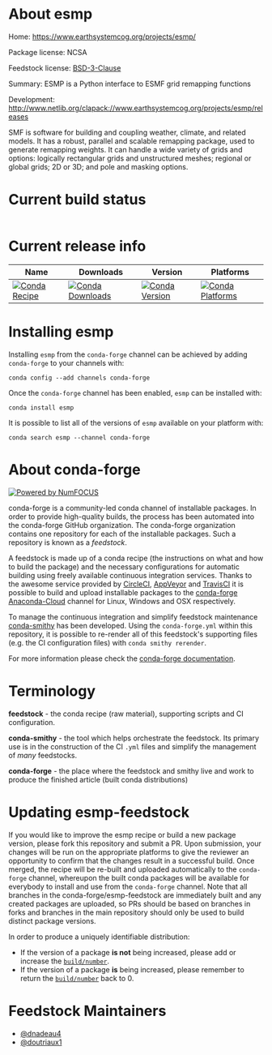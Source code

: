About esmp
==========

Home: https://www.earthsystemcog.org/projects/esmp/

Package license: NCSA

Feedstock license: [BSD-3-Clause](https://github.com/conda-forge/esmp-feedstock/blob/master/LICENSE.txt)

Summary: ESMP is a Python interface to ESMF grid remapping functions

Development: http://www.netlib.org/clapack://www.earthsystemcog.org/projects/esmp/releases

SMF is software for building and coupling weather, climate, and related models.
It has a robust, parallel and scalable remapping package, used to generate remapping weights.
It can handle a wide variety of grids and options:  logically rectangular
grids and unstructured meshes; regional or global grids; 2D or 3D; and pole and
masking options.


Current build status
====================


<table>
</table>

Current release info
====================

| Name | Downloads | Version | Platforms |
| --- | --- | --- | --- |
| [![Conda Recipe](https://img.shields.io/badge/recipe-esmp-green.svg)](https://anaconda.org/conda-forge/esmp) | [![Conda Downloads](https://img.shields.io/conda/dn/conda-forge/esmp.svg)](https://anaconda.org/conda-forge/esmp) | [![Conda Version](https://img.shields.io/conda/vn/conda-forge/esmp.svg)](https://anaconda.org/conda-forge/esmp) | [![Conda Platforms](https://img.shields.io/conda/pn/conda-forge/esmp.svg)](https://anaconda.org/conda-forge/esmp) |

Installing esmp
===============

Installing `esmp` from the `conda-forge` channel can be achieved by adding `conda-forge` to your channels with:

```
conda config --add channels conda-forge
```

Once the `conda-forge` channel has been enabled, `esmp` can be installed with:

```
conda install esmp
```

It is possible to list all of the versions of `esmp` available on your platform with:

```
conda search esmp --channel conda-forge
```


About conda-forge
=================

[![Powered by NumFOCUS](https://img.shields.io/badge/powered%20by-NumFOCUS-orange.svg?style=flat&colorA=E1523D&colorB=007D8A)](http://numfocus.org)

conda-forge is a community-led conda channel of installable packages.
In order to provide high-quality builds, the process has been automated into the
conda-forge GitHub organization. The conda-forge organization contains one repository
for each of the installable packages. Such a repository is known as a *feedstock*.

A feedstock is made up of a conda recipe (the instructions on what and how to build
the package) and the necessary configurations for automatic building using freely
available continuous integration services. Thanks to the awesome service provided by
[CircleCI](https://circleci.com/), [AppVeyor](https://www.appveyor.com/)
and [TravisCI](https://travis-ci.com/) it is possible to build and upload installable
packages to the [conda-forge](https://anaconda.org/conda-forge)
[Anaconda-Cloud](https://anaconda.org/) channel for Linux, Windows and OSX respectively.

To manage the continuous integration and simplify feedstock maintenance
[conda-smithy](https://github.com/conda-forge/conda-smithy) has been developed.
Using the ``conda-forge.yml`` within this repository, it is possible to re-render all of
this feedstock's supporting files (e.g. the CI configuration files) with ``conda smithy rerender``.

For more information please check the [conda-forge documentation](https://conda-forge.org/docs/).

Terminology
===========

**feedstock** - the conda recipe (raw material), supporting scripts and CI configuration.

**conda-smithy** - the tool which helps orchestrate the feedstock.
                   Its primary use is in the construction of the CI ``.yml`` files
                   and simplify the management of *many* feedstocks.

**conda-forge** - the place where the feedstock and smithy live and work to
                  produce the finished article (built conda distributions)


Updating esmp-feedstock
=======================

If you would like to improve the esmp recipe or build a new
package version, please fork this repository and submit a PR. Upon submission,
your changes will be run on the appropriate platforms to give the reviewer an
opportunity to confirm that the changes result in a successful build. Once
merged, the recipe will be re-built and uploaded automatically to the
`conda-forge` channel, whereupon the built conda packages will be available for
everybody to install and use from the `conda-forge` channel.
Note that all branches in the conda-forge/esmp-feedstock are
immediately built and any created packages are uploaded, so PRs should be based
on branches in forks and branches in the main repository should only be used to
build distinct package versions.

In order to produce a uniquely identifiable distribution:
 * If the version of a package **is not** being increased, please add or increase
   the [``build/number``](https://conda.io/docs/user-guide/tasks/build-packages/define-metadata.html#build-number-and-string).
 * If the version of a package **is** being increased, please remember to return
   the [``build/number``](https://conda.io/docs/user-guide/tasks/build-packages/define-metadata.html#build-number-and-string)
   back to 0.

Feedstock Maintainers
=====================

* [@dnadeau4](https://github.com/dnadeau4/)
* [@doutriaux1](https://github.com/doutriaux1/)

